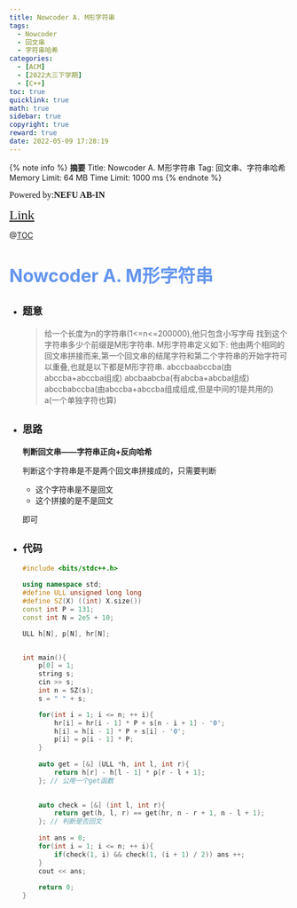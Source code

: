 ```yaml
---
title: Nowcoder A. M形字符串
tags:
  - Nowcoder
  - 回文串
  - 字符串哈希
categories:
  - [ACM]
  - [2022大三下学期]
  - [C++]
toc: true
quicklink: true
math: true
sidebar: true
copyright: true
reward: true
date: 2022-05-09 17:28:19
---
```



{% note info %}
**摘要**
Title: Nowcoder A. M形字符串
Tag: 回文串、字符串哈希
Memory Limit: 64 MB
Time Limit: 1000 ms
{% endnote %}
<!-- more -->

<font size=3 face=楷体>Powered by:**NEFU AB-IN**</font>

<font color=#FFA500 size=5 face=楷体>[Link](https://ac.nowcoder.com/acm/contest/34349/A)</font>

@[TOC](文章目录)

# <font color=#6495ED size=6>Nowcoder A. M形字符串</font>

* ## <font size=4 face=粗体>题意</font>

  >给一个长度为n的字符串(1<=n<=200000),他只包含小写字母
  >找到这个字符串多少个前缀是M形字符串.
  >M形字符串定义如下:
  >他由两个相同的回文串拼接而来,第一个回文串的结尾字符和第二个字符串的开始字符可以重叠,也就是以下都是M形字符串.
  >abccbaabccba(由abccba+abccba组成)
  >abcbaabcba(有abcba+abcba组成)
  >abccbabccba(由abccba+abccba组成组成,但是中间的1是共用的)
  >a(一个单独字符也算)

* ## <font size=4 face=粗体>思路</font>

  **判断回文串——字符串正向+反向哈希**

  判断这个字符串是不是两个回文串拼接成的，只需要判断
    * 这个字符串是不是回文
    * 这个拼接的是不是回文
  
  即可

* ## <font size=4 face=粗体>代码</font>

  ```cpp
  #include <bits/stdc++.h>

  using namespace std;
  #define ULL unsigned long long 
  #define SZ(X) ((int) X.size())
  const int P = 131;
  const int N = 2e5 + 10;

  ULL h[N], p[N], hr[N];


  int main(){
      p[0] = 1;
      string s;
      cin >> s;
      int n = SZ(s);
      s = " " + s;

      for(int i = 1; i <= n; ++ i){
          hr[i] = hr[i - 1] * P + s[n - i + 1] - '0';
          h[i] = h[i - 1] * P + s[i] - '0';
          p[i] = p[i - 1] * P;
      }
      
      auto get = [&] (ULL *h, int l, int r){
          return h[r] - h[l - 1] * p[r - l + 1];
      }; // 公用一个get函数

      
      auto check = [&] (int l, int r){
          return get(h, l, r) == get(hr, n - r + 1, n - l + 1);
      }; // 判断是否回文
      
      int ans = 0;
      for(int i = 1; i <= n; ++ i){
          if(check(1, i) && check(1, (i + 1) / 2)) ans ++;
      }
      cout << ans;
      
      return 0;
  }
  ```
